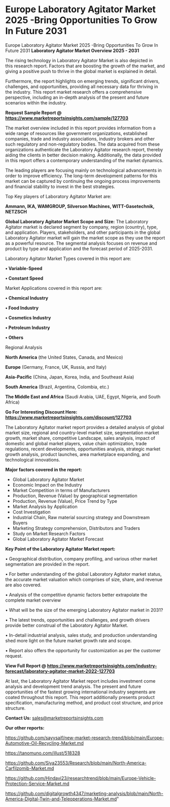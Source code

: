 # Europe Laboratory Agitator Market 2025 -Bring Opportunities To Grow In Future 2031
Europe Laboratory Agitator Market 2025 -Bring Opportunities To Grow In Future 2031
<Strong> Laboratory Agitator Market Overview 2025 - 2031</strong>

The rising technology in Laboratory Agitator Market is also depicted in this research report. Factors that are boosting the growth of the market, and giving a positive push to thrive in the global market is explained in detail.

Furthermore, the report highlights on emerging trends, significant drivers, challenges, and opportunities, providing all necessary data for thriving in the industry. This report market research offers a comprehensive perspective, including an in-depth analysis of the present and future scenarios within the industry.

<strong>Request Sample Report @ <a href=https://www.marketreportsinsights.com/sample/127703>https://www.marketreportsinsights.com/sample/127703</a></strong>

The market overview included in this report provides information from a wide range of resources like government organizations, established companies, trade and industry associations, industry brokers and other such regulatory and non-regulatory bodies. The data acquired from these organizations authenticate the Laboratory Agitator research report, thereby aiding the clients in better decision making. Additionally, the data provided in this report offers a contemporary understanding of the market dynamics.

The leading players are focusing mainly on technological advancements in order to improve efficiency. The long-term development patterns for this market can be captured by continuing the ongoing process improvements and financial stability to invest in the best strategies.

Top Key players of Laboratory Agitator Market are:

<strong>Ammann, IKA, WAMGROUP, Silverson Machines, WITT-Gasetechnik, NETZSCH</strong>

<strong><b>Global Laboratory Agitator Market Scope and Size:</b></strong>
The Laboratory Agitator market is declared segment by company, region (country), type, and application. Players, stakeholders, and other participants in the global Laboratory Agitator market will gain the market scope as they use the report as a powerful resource. The segmental analysis focuses on revenue and product by type and application and the forecast period of 2025-2031.

Laboratory Agitator Market Types covered in this report are:

<strong>• Variable-Speed

• Constant Speed</strong>

Market Applications covered in this report are:

<strong>• Chemical Industry

• Food Industry

• Cosmetics Industry

• Petroleum Industry

• Others</strong> 

Regional Analysis

<strong>North America</strong> (the United States, Canada, and Mexico)

<strong>Europe</strong> (Germany, France, UK, Russia, and Italy)

<strong>Asia-Pacific</strong> (China, Japan, Korea, India, and Southeast Asia)

<strong>South America</strong> (Brazil, Argentina, Colombia, etc.)

<strong>The Middle East and Africa</strong> (Saudi Arabia, UAE, Egypt, Nigeria, and South Africa)

<strong>Go For Interesting Discount Here: <a href=https://www.marketreportsinsights.com/discount/127703>https://www.marketreportsinsights.com/discount/127703</a></strong>

The Laboratory Agitator market report provides a detailed analysis of global market size, regional and country-level market size, segmentation market growth, market share, competitive Landscape, sales analysis, impact of domestic and global market players, value chain optimization, trade regulations, recent developments, opportunities analysis, strategic market growth analysis, product launches, area marketplace expanding, and technological innovations.

<strong><b>Major factors covered in the report:</b></strong>
<ul>
  <li>Global Laboratory Agitator Market </li>
  <li>Economic Impact on the Industry</li>
  <li>Market Competition in terms of Manufacturers</li>
  <li>Production, Revenue (Value) by geographical segmentation</li>
  <li>Production, Revenue (Value), Price Trend by Type</li>
  <li>Market Analysis by Application</li>
  <li>Cost Investigation</li>
  <li>Industrial Chain, Raw material sourcing strategy and Downstream Buyers</li>
  <li>Marketing Strategy comprehension, Distributors and Traders</li>
  <li>Study on Market Research Factors</li>
  <li>Global Laboratory Agitator Market Forecast</li>
</ul>

<strong><b>Key Point of the Laboratory Agitator Market report:</b></strong>

• Geographical distribution, company profiling, and various other market segmentation are provided in the report.

• For better understanding of the global Laboratory Agitator market status, the accurate market valuation which comprises of size, share, and revenue are also covered.

• Analysis of the competitive dynamic factors better extrapolate the complete market overview

• What will be the size of the emerging Laboratory Agitator market in 2031?

• The latest trends, opportunities and challenges, and growth drivers provide better construal of the Laboratory Agitator Market.

• In-detail industrial analysis, sales study, and production understanding shed more light on the future market growth rate and scope.

• Report also offers the opportunity for customization as per the customer request.

<strong><b>View Full Report @ <a href=https://www.marketreportsinsights.com/industry-forecast/laboratory-agitator-market-2022-127703>https://www.marketreportsinsights.com/industry-forecast/laboratory-agitator-market-2022-127703</a></b></strong>


At last, the Laboratory Agitator Market report includes investment come analysis and development trend analysis. The present and future opportunities of the fastest growing international industry segments are coated throughout this report. This report additionally presents product specification, manufacturing method, and product cost structure, and price structure.

<strong>Contact Us:</strong>
sales@marketreportsinsights.com

<strong>Our other reports:</strong>

<a href=https://github.com/sayysaif/new-market-research-trend/blob/main/Europe-Automotive-Oil-Recycling-Market.md>https://github.com/sayysaif/new-market-research-trend/blob/main/Europe-Automotive-Oil-Recycling-Market.md</a>

<a href=https://tanomuno.com/illust/518328>https://tanomuno.com/illust/518328</a>

<a href=https://github.com/Siya23553/Research/blob/main/North-America-Carfilzomib-Market.md>https://github.com/Siya23553/Research/blob/main/North-America-Carfilzomib-Market.md</a>

<a href=https://github.com/Hindavi23/researchtrend/blob/main/Europe-Vehicle-Protection-Service-Market.md>https://github.com/Hindavi23/researchtrend/blob/main/Europe-Vehicle-Protection-Service-Market.md</a>

<a href=https://github.com/digitalgrowth4347/marketing-analysis/blob/main/North-America-Digital-Twin-and-Teleoperations-Market.md>https://github.com/digitalgrowth4347/marketing-analysis/blob/main/North-America-Digital-Twin-and-Teleoperations-Market.md</a>"
